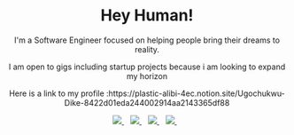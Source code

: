 <h1 align='center'>Hey Human!</h1>

<p align='center'>I'm a Software Engineer focused on helping people bring their dreams to reality.</p>
<p align='center'>I am open to gigs including startup projects because i am looking to expand my horizon</p>
<p align='center'>Here is a link to my profile :https://plastic-alibi-4ec.notion.site/Ugochukwu-Dike-8422d01eda244002914aa2143365df88 </p>

<p align='center'>
<a href="https://wa.me/2347012053471?text=Hello Henry I need you for a gig">
  <img src="https://img.shields.io/badge/WHATSAPP-%2325D366.svg?&style=for-the-badge&logo=whatsapp&logoColor=white" />
</a>&nbsp;&nbsp;
<a href="https://twitter.com/henrydykee1">
  <img src="https://img.shields.io/badge/twitter-%231DA1F2.svg?&style=for-the-badge&logo=twitter&logoColor=white" />
</a>&nbsp;&nbsp;
<a href="https://www.linkedin.com/in/ugochukwu-dike-33027b175/">
  <img src="https://img.shields.io/badge/linkedin-%230077B5.svg?&style=for-the-badge&logo=linkedin&logoColor=white" />
</a>&nbsp;&nbsp;
<a href="mailto:dykeehenry@gmail.com">
  <img src="https://img.shields.io/badge/email me-%23D14836.svg?&style=for-the-badge&logo=gmail&logoColor=white" />
</a>&nbsp;&nbsp;
 
<!-- <p align="center">
  <a href="https://github.com/Henrydykee/github-readme-streak-stats">
    <img src="https://github-readme-streak-stats.herokuapp.com/?user=Henrydykee&theme=dark&hide_border=true&background=0D1117&stroke=0000"/>
  </a><p -->
         


  

